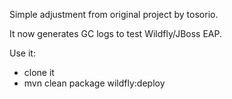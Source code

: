 Simple adjustment from original project by tosorio. 

It now generates GC logs to test Wildfly/JBoss EAP.

Use it:


- clone it
- mvn clean package wildfly:deploy


